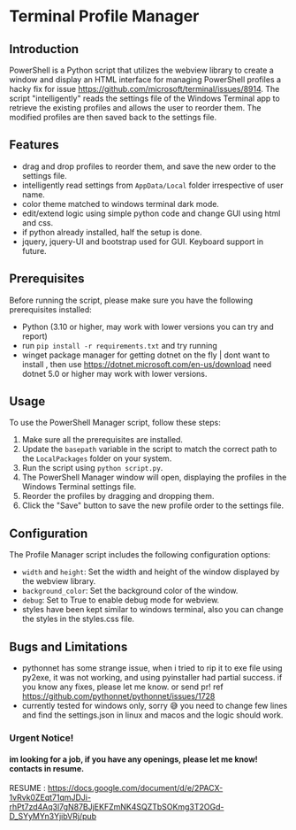 # Terminal Profile Manager

## Introduction
PowerShell is a Python script that utilizes the webview library to create a window and display an HTML interface for managing PowerShell profiles a hacky fix for issue https://github.com/microsoft/terminal/issues/8914. The script "intelligently" reads the settings file of the Windows Terminal app to retrieve the existing profiles and allows the user to reorder them. The modified profiles are then saved back to the settings file.

## Features
- drag and drop profiles to reorder them, and save the new order to the settings file.
- intelligently read settings from `AppData/Local` folder irrespective of user name.
- color theme matched to windows terminal dark mode.
- edit/extend logic using simple python code and change GUI using html and css.
- if python already installed, half the setup is done.
- jquery, jquery-UI and bootstrap used for GUI. Keyboard support in future.

## Prerequisites
Before running the script, please make sure you have the following prerequisites installed:
- Python (3.10 or higher, may work with lower versions you can try and report)
- run `pip install -r requirements.txt` and try running
- winget package manager for getting dotnet on the fly | dont want to install , then use https://dotnet.microsoft.com/en-us/download need dotnet 5.0 or higher may work with lower versions.



## Usage
To use the PowerShell Manager script, follow these steps:

1. Make sure all the prerequisites are installed.
2. Update the `basepath` variable in the script to match the correct path to the `LocalPackages` folder on your system.
3. Run the script using `python script.py`.
4. The PowerShell Manager window will open, displaying the profiles in the Windows Terminal settings file.
5. Reorder the profiles by dragging and dropping them.
6. Click the "Save" button to save the new profile order to the settings file.


## Configuration

The Profile Manager script includes the following configuration options:

- `width` and `height`: Set the width and height of the window displayed by the webview library.
- `background_color`: Set the background color of the window.
- `debug`: Set to True to enable debug mode for webview.
- styles have been kept similar to windows terminal, also you can change the styles in the styles.css file.

## Bugs and Limitations

- pythonnet has some strange issue, when i tried to rip it to exe file using py2exe, it was not working, and using pyinstaller had partial success. if you know any fixes, please let me know. or send pr! ref https://github.com/pythonnet/pythonnet/issues/1728
- currently tested for windows only, sorry 😅 you need to change few lines and find the settings.json in linux and macos and the logic should work.

###  Urgent Notice!

#### im looking for a job, if you have any openings, please let me know! contacts in resume.
RESUME : https://docs.google.com/document/d/e/2PACX-1vRvk0ZEqt71qmJDJi-rhPt7zd4Aq3l7gN87BJjEKFZmNK4SQZTbSOKmg3T2OGd-D_SYyMYn3YjibVRj/pub